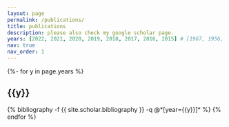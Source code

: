 ```yaml
---
layout: page
permalink: /publications/
title: publications
description: please also check my google scholar page.
years: [2022, 2021, 2020, 2019, 2018, 2017, 2016, 2015] # [1967, 1956, 1950, 1935, 1905]
nav: true
nav_order: 1
---
```

<!-- _pages/publications.md -->
<div class="publications">

{%- for y in page.years %}
  <h2 class="year">{{y}}</h2>
  {% bibliography -f {{ site.scholar.bibliography }} -q @*[year={{y}}]* %}
{% endfor %}

</div>
